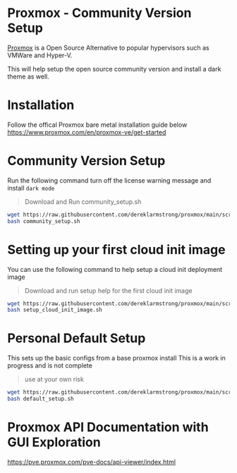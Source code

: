 # Proxmox - Community Version Setup

[Proxmox](https://www.proxmox.com/en/) is a Open Source Alternative to popular hypervisors such as VMWare and Hyper-V.
 
 This will help setup the open source community version and install a dark theme as well.
 
# Installation
Follow the offical Proxmox bare metal installation guide below
https://www.proxmox.com/en/proxmox-ve/get-started

# Community Version Setup
Run the following command turn off the license warning message and install `dark mode`

> Download and Run community_setup.sh
```bash
wget https://raw.githubusercontent.com/dereklarmstrong/proxmox/main/scripts/community_setup.sh
bash community_setup.sh
```

# Setting up your first cloud init image
You can use the following command to help setup a cloud init deployment image

> Download and run setup help for the first cloud init image

```bash
wget https://raw.githubusercontent.com/dereklarmstrong/proxmox/main/scripts/setup_cloud_init_image.sh
bash setup_cloud_init_image.sh
```

# Personal Default Setup

This sets up the basic configs from a base proxmox install
This is a work in progress and is not complete

> use at your own risk

```bash
wget https://raw.githubusercontent.com/dereklarmstrong/proxmox/main/scripts/default_setup.sh
bash default_setup.sh
```


# Proxmox API Documentation with GUI Exploration 
https://pve.proxmox.com/pve-docs/api-viewer/index.html
